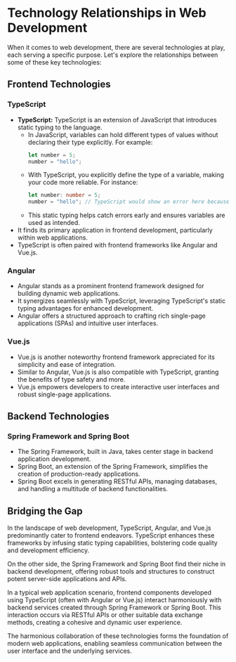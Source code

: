 # Technology Relationships in Web Development

When it comes to web development, there are several technologies at play, each serving a specific purpose. Let's explore the relationships between some of these key technologies:

## Frontend Technologies

### TypeScript
- **TypeScript:** TypeScript is an extension of JavaScript that introduces static typing to the language.
  - In JavaScript, variables can hold different types of values without declaring their type explicitly. For example:
    ```javascript
    let number = 5;
    number = "hello";
    ```
  - With TypeScript, you explicitly define the type of a variable, making your code more reliable. For instance:
    ```typescript
    let number: number = 5;
    number = "hello"; // TypeScript would show an error here because "number" must be a number
    ```
  - This static typing helps catch errors early and ensures variables are used as intended.
- It finds its primary application in frontend development, particularly within web applications.
- TypeScript is often paired with frontend frameworks like Angular and Vue.js.

### Angular
- Angular stands as a prominent frontend framework designed for building dynamic web applications.
- It synergizes seamlessly with TypeScript, leveraging TypeScript's static typing advantages for enhanced development.
- Angular offers a structured approach to crafting rich single-page applications (SPAs) and intuitive user interfaces.

### Vue.js
- Vue.js is another noteworthy frontend framework appreciated for its simplicity and ease of integration.
- Similar to Angular, Vue.js is also compatible with TypeScript, granting the benefits of type safety and more.
- Vue.js empowers developers to create interactive user interfaces and robust single-page applications.

## Backend Technologies

### Spring Framework and Spring Boot
- The Spring Framework, built in Java, takes center stage in backend application development.
- Spring Boot, an extension of the Spring Framework, simplifies the creation of production-ready applications.
- Spring Boot excels in generating RESTful APIs, managing databases, and handling a multitude of backend functionalities.

## Bridging the Gap

In the landscape of web development, TypeScript, Angular, and Vue.js predominantly cater to frontend endeavors. TypeScript enhances these frameworks by infusing static typing capabilities, bolstering code quality and development efficiency.

On the other side, the Spring Framework and Spring Boot find their niche in backend development, offering robust tools and structures to construct potent server-side applications and APIs.

In a typical web application scenario, frontend components developed using TypeScript (often with Angular or Vue.js) interact harmoniously with backend services created through Spring Framework or Spring Boot. This interaction occurs via RESTful APIs or other suitable data exchange methods, creating a cohesive and dynamic user experience.

The harmonious collaboration of these technologies forms the foundation of modern web applications, enabling seamless communication between the user interface and the underlying services.
